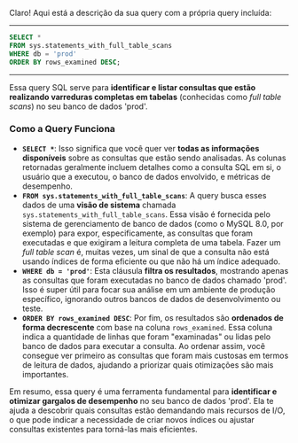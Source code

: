 Claro! Aqui está a descrição da sua query com a própria query incluída:

---

```sql
SELECT *
FROM sys.statements_with_full_table_scans
WHERE db = 'prod'
ORDER BY rows_examined DESC;
```

---

Essa query SQL serve para **identificar e listar consultas que estão realizando varreduras completas em tabelas** (conhecidas como *full table scans*) no seu banco de dados 'prod'.

### Como a Query Funciona

* **`SELECT *`**: Isso significa que você quer ver **todas as informações disponíveis** sobre as consultas que estão sendo analisadas. As colunas retornadas geralmente incluem detalhes como a consulta SQL em si, o usuário que a executou, o banco de dados envolvido, e métricas de desempenho.
* **`FROM sys.statements_with_full_table_scans`**: A query busca esses dados de uma **visão de sistema** chamada `sys.statements_with_full_table_scans`. Essa visão é fornecida pelo sistema de gerenciamento de banco de dados (como o MySQL 8.0, por exemplo) para expor, especificamente, as consultas que foram executadas e que exigiram a leitura completa de uma tabela. Fazer um *full table scan* é, muitas vezes, um sinal de que a consulta não está usando índices de forma eficiente ou que não há um índice adequado.
* **`WHERE db = 'prod'`**: Esta cláusula **filtra os resultados**, mostrando apenas as consultas que foram executadas no banco de dados chamado 'prod'. Isso é super útil para focar sua análise em um ambiente de produção específico, ignorando outros bancos de dados de desenvolvimento ou teste.
* **`ORDER BY rows_examined DESC`**: Por fim, os resultados são **ordenados de forma decrescente** com base na coluna `rows_examined`. Essa coluna indica a quantidade de linhas que foram "examinadas" ou lidas pelo banco de dados para executar a consulta. Ao ordenar assim, você consegue ver primeiro as consultas que foram mais custosas em termos de leitura de dados, ajudando a priorizar quais otimizações são mais importantes.

Em resumo, essa query é uma ferramenta fundamental para **identificar e otimizar gargalos de desempenho** no seu banco de dados 'prod'. Ela te ajuda a descobrir quais consultas estão demandando mais recursos de I/O, o que pode indicar a necessidade de criar novos índices ou ajustar consultas existentes para torná-las mais eficientes.

